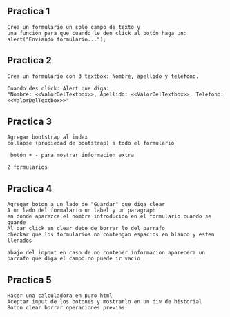 ## Practica 1 

	Crea un formulario un solo campo de texto y 
	una función para que cuando le den click al botón haga un: alert("Enviando formulario...");


## Practica 2
	
	Crea un formulario con 3 textbox: Nombre, apellido y teléfono.

	Cuando des click: Alert que diga:
 	"Nombre: <<ValorDelTextbox>>, Apellido: <<ValorDelTextbox>>, Telefono: <<ValorDelTextbox>>"



## Practica 3

	Agregar bootstrap al index
    collapse (propiedad de bootstrap) a todo el formulario

	 botón + - para mostrar informacion extra

	2 formularios

## Practica 4    

    Agregar boton a un lado de "Guardar" que diga clear
    A un lado del formalario un label y un paragraph
    en donde aparezca el nombre introducido en el formulario cuando se guarde
    Al dar click en clear debe de borrar lo del parrafo
    checkar que los formularios no contengan espacios en blanco y esten llenados

    abajo del inpout en caso de no contener informacion aparecera un parrafo que diga el campo no puede ir vacio


## Practica 5

	Hacer una calculadora en puro html
	Aceptar input de los botones y mostrarlo en un div de historial 
	Boton clear borrar operaciones previas